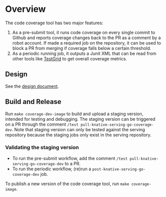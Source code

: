 # Overview

The code coverage tool has two major features:

1. As a pre-submit tool, it runs code coverage on every single commit to Github
   and reports coverage changes back to the PR as a comment by a robot account.
   If made a required job on the repository, it can be used to block a PR from
   merging if coverage falls below a certain threshold.
1. As a periodic running job, it outputs a Junit XML that can be read from other
   tools like [TestGrid](http://testgrid.knative.dev/serving#coverage) to get
   overall coverage metrics.

## Design

See the [design document](design.md).

## Build and Release

Run `make coverage-dev-image` to build and upload a staging version, intended
for testing and debugging. The staging version can be triggered on a PR through
the comment `/test pull-knative-serving-go-coverage-dev`. Note that staging
version can only be tested against the serving repository because the staging
jobs only exist in the serving repository.

### Validating the staging version

- To run the pre-submit workflow, add the comment
  `/test pull-knative-serving-go-coverage-dev` to a PR.
- To run the periodic workflow, (re)run a `post-knative-serving-go-coverage-dev`
  job.

To publish a new version of the code coverage tool, run `make coverage-image`.
